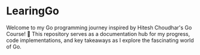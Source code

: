 # LearingGo
Welcome to my Go programming journey inspired by Hitesh Choudhar's Go Course! 🚀 This repository serves as a documentation hub for my progress, code implementations, and key takeaways as I explore the fascinating world of Go.
